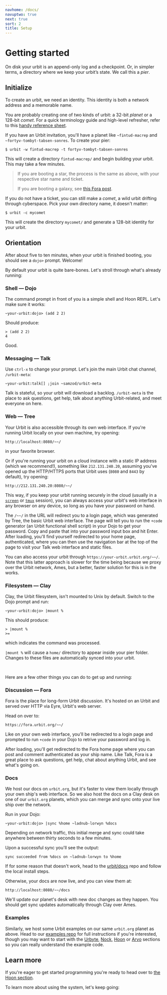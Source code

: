 ```yaml
---
navhome: /docs/
navuptwo: true
next: true
sort: 2
title: Setup
---
```


# Getting started

On disk your urbit is an append-only log and a checkpoint. Or, in
simpler terms, a directory where we keep your urbit’s state. We call
this a _pier_.

## Initialize

To create an urbit, we need an identity. This identity is both a network
address and a memorable name.

You are probably creating one of two kinds of urbit: a 32-bit _planet_
or a 128-bit _comet_. For a quick terminology guide and high-level
refresher, refer to this [handy reference sheet](../../about/glossary/).

If you have an Urbit invitation, you'll have a planet like
`~fintud-macrep` and `~fortyv-tombyt-tabsen-sonres`. To create your
pier:

```
$ urbit -w fintud-macrep -t fortyv-tombyt-tabsen-sonres
```

This will create a directory `fintud-macrep/` and begin building your
urbit. This may take a few minutes.

> If you are booting a star, the process is the same as above, with your
> respective star name and ticket. 
>
> If you are booting a galaxy, see 
> [this Fora post](https://urbit.org/fora/posts/~2016.8.17..21.04.11..1450~/).

If you do not have a ticket, you can still make a _comet_, a wild urbit
drifting through cyberspace. Pick your own directory name, it doesn't
matter:

```
$ urbit -c mycomet
```

This will create the directory `mycomet/` and generate a 128-bit
identity for your urbit.

## Orientation

After about five to ten minutes, when your urbit is finished booting,
you should see a `dojo>` prompt. Welcome!

By default your urbit is quite bare-bones. Let's stroll through what's
already running:

### Shell — Dojo

The command prompt in front of you is a simple shell and Hoon REPL.
Let's make sure it works:

```
~your-urbit:dojo> (add 2 2)
```

Should produce:

```
> (add 2 2)
4
```

Good.


### Messaging — Talk

Use `ctrl-x` to change your prompt. Let's join the main Urbit chat
channel, `/urbit-meta`:

```
~your-urbit:talk[] ;join ~samzod/urbit-meta
```

Talk is stateful, so your urbit will download a backlog.
`/urbit-meta` is the place to ask questions, get help, talk about
anything Urbit-related, and meet everyone on here.

### Web — Tree

Your Urbit is also accessible through its own web interface. If you're
running Urbit locally on your own machine, try opening:

```
http://localhost:8080/~~/
```

in your favorite browser. 

Or if you're running your urbit on a cloud instance with a static IP
address (which we recommend!), something like `212.131.240.20`, assuming
you've opened up the HTTP/HTTPS ports that Urbit uses (`8080` and `8443`
by default), try opening:


```
http://212.131.240.20:8080/~~/
```

This way, if you keep your urbit running securely in the cloud (usually
in a [`screen`](https://www.gnu.org/software/screen/) or 
[`tmux`](https://github.com/tmux/tmux/wiki) session), you can always
access your urbit's web interface in any browser on any device, so long
as you have your password on hand.

The `/~~/` in the URL will redirect you to a login page, which was
generated by Tree, the basic Urbit web interface. The page will tell
you to run the `+code` generator (an Urbit functional shell script) in
your Dojo to get your password. Copy and paste that into your password
input box and hit Enter. After loading, you'll find yourself redirected
to your home page, authenticated, where you can then use the navigation
bar at the top of the page to visit your Talk web interface and static
files.

You can also access your urbit through
`https://your-urbit.urbit.org/~~/`. Note that this latter approach is
slower for the time being because we proxy over the Urbit network, Ames,
but a better, faster solution for this is in the works.

### Filesystem — Clay

Clay, the Urbit filesystem, isn't mounted to Unix by default. Switch
to the Dojo prompt and run:

```
~your-urbit:dojo> |mount %
```

This should produce:

```
> |mount %
>=
```

which indicates the command was processed.

`|mount %` will cause a `home/` directory to appear inside your pier
folder. Changes to these files are automatically synced into your urbit.

<br />

Here are a few other things you can do to get up and running:

### Discussion — Fora

Fora is the place for long-form Urbit discussion. It's hosted on an
Urbit and served over HTTP via Eyre, Urbit's web server.

Head on over to:

```
https://fora.urbit.org/~~/
```

Like on your own web interface, you'll be redirected to a login page and
prompted to run `+code` in your Dojo to retrive your password and log
in.

After loading, you'll get redirected to the Fora home page where you
can post and comment authenticated as your ship name. Like Talk, Fora
is a great place to ask questions, get help, chat about anything Urbit, and
see what's going on.

### Docs

We host our docs on `urbit.org`, but it's faster to view them locally
through your own ship's web interface. So we also host the docs on a
Clay desk on one of our `urbit.org` planets, which you can merge and
sync onto your live ship over the network.

Run in your Dojo:

```
~your-urbit:dojo> |sync %home ~ladnub-lorwyn %docs
```

Depending on network traffic, this initial merge and sync could take
anywhere between thirty seconds to a few minutes.

Upon a successful sync you'll see the output:

```
sync succeeded from %docs on ~ladnub-lorwyn to %home
```

If for some reason that doesn't work, head to the
[urbit/docs](https://github.com/urbit/docs) repo and follow the local
install steps.

Otherwise, your docs are now live, and you can view them at:

```
http://localhost:8080/~~/docs
```

We'll update our planet's desk with new doc changes as they happen. You
should get sync updates automatically through Clay over Ames.

### Examples

Similarly, we host some Urbit examples on our same `urbit.org` planet as
above. Head to our [examples repo](https://github.com/urbit/examples) for
full instructions if you're interested, though you may want to start
with the [Urbyte](../../urbyte/), [Nock](../../nock/),
[Hoon](../../hoon/) or [Arvo](../../arvo/) sections so you can really
understand the example code.

## Learn more

If you're eager to get started programming you're ready to head over to
[the Hoon section](../../hoon/mission/).

To learn more about using the system, let's keep going:

